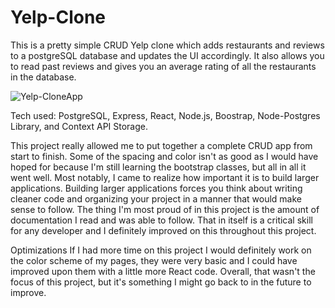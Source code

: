 # Yelp-Clone

This is a pretty simple CRUD Yelp clone which adds restaurants and reviews to a postgreSQL database and updates the UI accordingly. It also allows you to read past reviews and gives you an average rating of all the restaurants in the database.

![Yelp-CloneApp](https://user-images.githubusercontent.com/69869221/115337926-7fa2a100-a167-11eb-9312-7ea5c7afefd6.png)

Tech used: PostgreSQL, Express, React, Node.js, Boostrap, Node-Postgres Library, and Context API Storage.

This project really allowed me to put together a complete CRUD app from start to finish. Some of the spacing and color isn't as good as I would have hoped for because I'm still learning the bootstrap classes, but all in all it went well. Most notably, I came to realize how important it is to build larger applications. Building larger applications forces you think about writing cleaner code and organizing your project in a manner that would make sense to follow. The thing I'm most proud of in this project is the amount of documentation I read and was able to follow. That in itself is a critical skill for any developer and I definitely improved on this throughout this project.

Optimizations
If I had more time on this project I would definitely work on the color scheme of my pages, they were very basic and I could have improved upon them with a little more React code. Overall, that wasn't the focus of this project, but it's something I might go back to in the future to improve.

